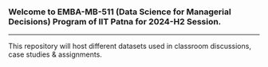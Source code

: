 ### Welcome to EMBA-MB-511 (Data Science for Managerial Decisions) Program of IIT Patna for 2024-H2 Session.

---

This repository will host different datasets used in classroom discussions, case studies & assignments.
